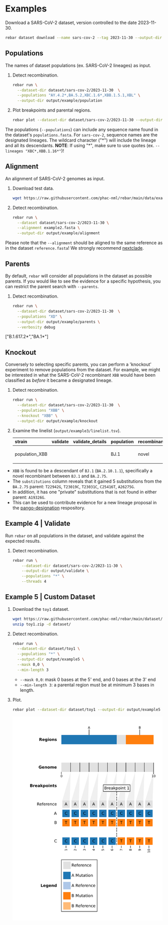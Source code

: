 # Examples

Download a SARS-CoV-2 dataset, version controlled to the date 2023-11-30.

```bash
rebar dataset download --name sars-cov-2 --tag 2023-11-30 --output-dir dataset/sars-cov-2/2023-11-30
```

## Populations

The names of dataset populations (ex. SARS-CoV-2 lineages) as input.

1. Detect recombination.

    ```bash
    rebar run \
      --dataset-dir dataset/sars-cov-2/2023-11-30  \
      --populations "AY.4.2*,BA.5.2,XBC.1.6*,XBB.1.5.1,XBL" \
      --output-dir output/example/population
    ```

1. Plot breakpoints and parental regions.

    ```bash
    rebar plot --dataset-dir dataset/sars-cov-2/2023-11-30 --output-dir output/example/population
    ```

The populations (`--populations`) can include any sequence name found in the dataset's `populations.fasta`. For `sars-cov-2`, sequence names are the designated lineages. The wildcard character ("\*") will include the lineage and all its descendants. **NOTE**: If using "\*", make sure to use quotes (ex. `--lineages "XBC*,XBB.1.16*"`)!

## Alignment

An alignment of SARS-CoV-2 genomes as input.

1. Download test data.

    ```bash
    wget https://raw.githubusercontent.com/phac-nml/rebar/main/data/example2.fasta
    ```

1. Detect recombination.

    ```bash
    rebar run \
      --dataset dataset/sars-cov-2/2023-11-30 \
      --alignment example2.fasta \
      --output-dir output/example/alignment
    ```

Please note that the `--alignment` should be aligned to the same reference as in the dataset `reference.fasta`! We strongly recommend [nextclade](https://clades.nextstrain.org/).

## Parents

By default, `rebar` will consider all populations in the dataset as possible parents. If you would like to see the evidence for a specific hypothesis, you can restrict the parent search with `--parents`.

1. Detect recombination.

    ```bash
    rebar run \
      --dataset-dir dataset/sars-cov-2/2023-11-30  \
      --populations "XD" \
      --output-dir output/example/parents \
      --verbosity debug
    ```

["B.1.617.2*","BA.1*"]

## Knockout

Conversely to selecting specific parents, you can perform a 'knockout' experiment to remove populations from the dataset. For example, we might be interested in what the SARS-CoV-2 recombinant `XBB` would have been classified as _before_ it became a designated lineage.

1. Detect recombination.

    ```bash
    rebar run \
      --dataset-dir dataset/sars-cov-2/2023-11-30  \
      --populations "XBB" \
      --knockout "XBB" \
      --output-dir output/example/knockout
    ```

1. Examine the linelist (`output/example3/linelist.tsv`).

    |strain        |validate|validate_details|population|recombinant|parents     |breakpoints|edge_case|unique_key                    |regions                             |substitutions                                                                                                                                                                                             |genome_length|dataset_name|dataset_tag|cli_version|
    |:-------------|:-------|:---------------|:---------|:----------|:-----------|:----------|:--------|:-----------------------------|:-----------------------------------|:------------------------------------------------------------------------------------------------------------------------------------------------------------------------------------------------------------------------------------------------------------------------------------------------------------------------------------------------------------------------------------------------------------------------------------------|:------------|:-----------|:----------|:----------|
    |population_XBB|        |                |BJ.1      |novel      |BJ.1,BA.2.75|22897-22941|false    |novel_BJ.1_BA.2.75_22897-22941|405-22896\|BJ.1,22942-29118\|BA.2.75|A405G,T670G,C2790T,C3037T,G4184A,C4321T,C9344T,A9424G,C9534T,C9866T,C10029T,C10198T,G10447A,C10449A,C12880T,C14408T,G15451A,C15714T,C15738T,T15939C,T16342C,C17410T,T17859C,A18163G,C19955T,A20055G,C21618T,T21810C,G21987A,C22000A,C22109G,T22200A,G22577C,G22578A,G22599C,C22664A,C22674T,T22679C,C22686T,A22688G,G22775A,A22786C,G22813T,T22882G,G22895C,T22896C\|BJ.1;T22942G,T23019C,T23031C,C25416T,A26275G\|BA.2.75;A19326G\|private|29903        |sars-cov-2  |2023-11-30 |0.1.0      |

- `XBB` is found to be a descendant of `BJ.1` (`BA.2.10.1.1`), specifically a novel recombinant between `BJ.1` and `BA.2.75`.
- The `substitutions` column reveals that it gained 5 substitutions from the `BA.2.75` parent: `T22942G`, `T23019C`, `T23031C`, `C25416T`, `A26275G`.
- In addition, it has one "private" substitutions that is not found in either parent: `A19326G`.
- This can be used to contribute evidence for a new lineage proposal in the [pango-designation](https://github.com/cov-lineages/pango-designation/issues) respository.

## Example 4 | Validate

Run `rebar` on all populations in the dataset, and validate against the expected results.

1. Detect recombination.

    ```bash
    rebar run \
        --dataset-dir dataset/sars-cov-2/2023-11-30 \
        --output-dir output/validate \
        --populations "*" \
        --threads 4
    ```

## Example 5 | Custom Dataset

1. Download the `toy1` dataset.

    ```bash
    wget https://raw.githubusercontent.com/phac-nml/rebar/main/dataset/toy1.zip
    unzip toy1.zip -d dataset/
    ```

1. Detect recombination.

    ```bash
    rebar run \
      --dataset-dir dataset/toy1 \
      --populations "*" \
      --output-dir output/example5 \
      --mask 0,0 \
      --min-length 3
    ```

    - `--mask 0,0`: mask 0 bases at the 5' end, and 0 bases at the 3' end
    - `--min-length 3`: a parental region must be at minimum 3 bases in length.

1. Plot.

    ```bash
    rebar plot --dataset-dir dataset/toy1 --output-dir output/example5
    ```

    ![rebar plot output for the toy1 dataset](../assets/images/example5_toy1_plot.png)
